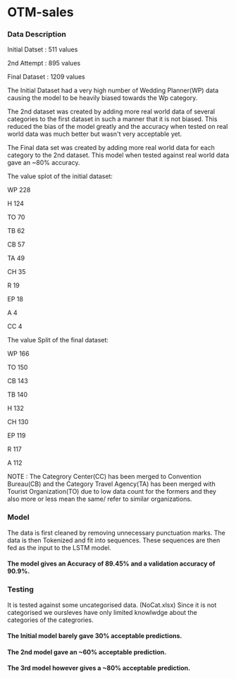 # OTM-sales

### Data Description
Initial Datset : 511 values

2nd Attempt : 895 values

Final Dataset : 1209 values

The Initial Dataset had a very high number of Wedding Planner(WP) data causing the model to be heavily biased towards the Wp category.

The 2nd dataset was created by adding more real world data of several categories to the first dataset in such a manner that it is not biased.
This reduced the bias of the model greatly and the accuracy when tested on real world data was much better but wasn't very acceptable yet.

The Final data set was created by adding more real world data for each category to the 2nd dataset. This model when tested against real world data gave an ~80% accuracy.

The value splot of the initial dataset:

WP    228

H     124

TO     70

TB     62

CB     57

TA     49

CH     35

R      19

EP     18

A       4

CC      4

The value Split of the final dataset: 

WP    166

TO    150

CB    143

TB    140

H     132

CH    130

EP    119

R     117

A     112

NOTE : The Categrory Center(CC) has been merged to Convention Bureau(CB) and the Category Travel Agency(TA) has been merged with Tourist Organization(TO) due to low data count for the formers and they also more or less mean the same/  refer to similar organizations.

### Model
The data is first cleaned by removing unnecessary punctuation marks.
The data is then Tokenized and fit into sequences.
These sequences are then fed as the input to the LSTM model.

#### The model gives an Accuracy of 89.45% and a validation accuracy of 90.9%.

### Testing

It is tested against some uncategorised data. (NoCat.xlsx)
Since it is not categorised we oursleves have only limited knowlwdge about the categories of the categrories.

#### The Initial model barely gave 30% acceptable predictions.

#### The 2nd model gave an ~60% acceptable prediction.

#### The 3rd model however gives a ~80% acceptable prediction.

